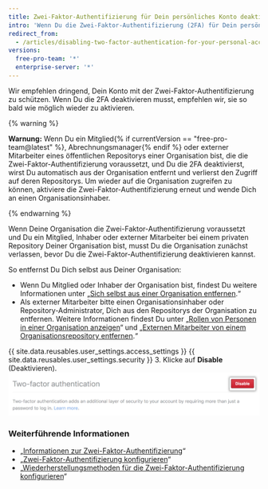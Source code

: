```yaml
---
title: Zwei-Faktor-Authentifizierung für Dein persönliches Konto deaktivieren
intro: 'Wenn Du die Zwei-Faktor-Authentifizierung (2FA) für Dein persönliches Konto deaktivierst, verlierst Du möglicherweise den Zugriff auf Organisationen, denen Du angehörst.'
redirect_from:
  - /articles/disabling-two-factor-authentication-for-your-personal-account
versions:
  free-pro-team: '*'
  enterprise-server: '*'
---
```


Wir empfehlen dringend, Dein Konto mit der Zwei-Faktor-Authentifizierung zu schützen. Wenn Du die 2FA deaktivieren musst, empfehlen wir, sie so bald wie möglich wieder zu aktivieren.

{% warning %}

**Warnung:** Wenn Du ein Mitglied{% if currentVersion == "free-pro-team@latest" %}, Abrechnungsmanager{% endif %} oder externer Mitarbeiter eines öffentlichen Repositorys einer Organisation bist, die die Zwei-Faktor-Authentifizierung voraussetzt, und Du die 2FA deaktivierst, wirst Du automatisch aus der Organisation entfernt und verlierst den Zugriff auf deren Repositorys. Um wieder auf die Organisation zugreifen zu können, aktiviere die Zwei-Faktor-Authentifizierung erneut und wende Dich an einen Organisationsinhaber.

{% endwarning %}

Wenn Deine Organisation die Zwei-Faktor-Authentifizierung voraussetzt und Du ein Mitglied, Inhaber oder externer Mitarbeiter bei einem privaten Repository Deiner Organisation bist, musst Du die Organisation zunächst verlassen, bevor Du die Zwei-Faktor-Authentifizierung deaktivieren kannst.

So entfernst Du Dich selbst aus Deiner Organisation:
 - Wenn Du Mitglied oder Inhaber der Organisation bist, findest Du weitere Informationen unter „[Sich selbst aus einer Organisation entfernen](/articles/removing-yourself-from-an-organization/).“
 - Als externer Mitarbeiter bitte einen Organisationsinhaber oder Repository-Administrator, Dich aus den Repositorys der Organisation zu entfernen. Weitere Informationen findest Du unter „[Rollen von Personen in einer Organisation anzeigen](/articles/viewing-people-s-roles-in-an-organization)“ und „[Externen Mitarbeiter von einem Organisationsrepository entfernen](/articles/removing-an-outside-collaborator-from-an-organization-repository/).“

{{ site.data.reusables.user_settings.access_settings }}
{{ site.data.reusables.user_settings.security }}
3. Klicke auf **Disable** (Deaktivieren). ![Schaltfläche „Disable two-factor authentication" (Deaktivieren der Zwei-Faktor-Authentifizierung)](/assets/images/help/2fa/disable-two-factor-authentication.png)

### Weiterführende Informationen

- „[Informationen zur Zwei-Faktor-Authentifizierung](/articles/about-two-factor-authentication)“
- „[Zwei-Faktor-Authentifizierung konfigurieren](/articles/configuring-two-factor-authentication)“
- „[Wiederherstellungsmethoden für die Zwei-Faktor-Authentifizierung konfigurieren](/articles/configuring-two-factor-authentication-recovery-methods)“
